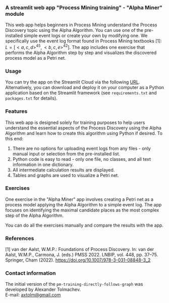 ### A streamlit web app "Process Mining training" - "Alpha Miner" module
This web app helps beginners in Process Mining understand the Process Discovery topic using the Alpha Algorithm. You can use one of the pre-installed simple event logs or create your own by modifying one. We specifically use the event log format found in Process Mining textbooks [1]: $L =[< a, c, d>^{45},< b, c, e >^{42}]$. The app includes one exercise that performs the Alpha Algorithm step by step and visualizes the discovered process model as a Petri net.     

### Usage   
You can try the app on the Streamlit Cloud via the following [URL](https://axtolm-pm-training-alpha-miner-alpha-miner-u6jqwq.streamlit.app/).    
Alternatively, you can download and deploy it on your computer as a Python application based on the Streamlit framework (see `requirements.txt` and `packages.txt` for details).     

### Features
This web app is designed solely for training purposes to help users understand the essential aspects of the Process Discovery using the Alpha Algorithm and learn how to create this algorithm using Python if desired. To this end:    
1. There are no options for uploading event logs from any files - only manual input or selection from the pre-installed list.    
2. Python code is easy to read - only one file, no classes, and all text information in one dictionary.    
3. All intermediate calculation results are displayed.    
4. Tables and graphs are used to visualize a Petri net.    

### Exercises
One exercise in the "Alpha Miner" app involves creating a Petri net as a process model applying the Alpha Algorithm to a simple event log. 
The app focuses on identifying the maximal candidate places as the most complex step of the Alpha Algorithm.        
     
You can do all the exercises manually and compare the results with the app.

### References
[1] van der Aalst, W.M.P.: Foundations of Process Discovery. In: van der Aalst, W.M.P., Carmona, J. (eds.) PMSS 2022. LNBIP, vol. 448, pp. 37–75. Springer, Cham (2022).
https://doi.org/10.1007/978-3-031-08848-3_2    

### Contact information
The initial version of the `pm-training-directly-follows-graph` was developed by Alexander Tolmachev.    
E-mail: axtolm@gmail.com 


